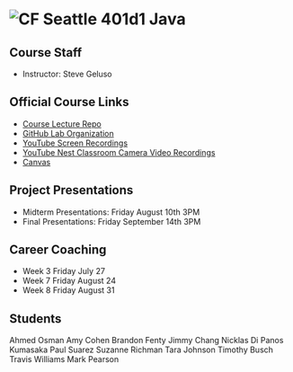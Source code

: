 # ![CF](http://i.imgur.com/7v5ASc8.png) Seattle 401d1 Java

## Course Staff
* Instructor: Steve Geluso

## Official Course Links
* [Course Lecture Repo](https://github.com/codefellows/seattle-java-401d1)
* [GitHub Lab Organization](https://github.com/codefellows-seattle-java-401d1)
* [YouTube Screen Recordings](https://www.youtube.com/playlist?list=PLVngfM2hsbi8WE0FRYt2Ffzje0JE_g3C_)
* [YouTube Nest Classroom Camera Video Recordings](https://www.youtube.com/playlist?list=PLVngfM2hsbi9_tCWBX2YiN5YEt2Zwtupz)
* [Canvas](https://canvas.instructure.com/courses/1275855?invitation=2r8oiMQxWUciByi06iHqPZ3sm4R8D0McaTbPwl6f)

## Project Presentations
* Midterm Presentations: Friday August 10th 3PM
* Final Presentations: Friday September 14th 3PM

## Career Coaching
* Week 3 Friday July 27
* Week 7 Friday August 24
* Week 8 Friday August 31

## Students
Ahmed Osman
Amy Cohen
Brandon Fenty
Jimmy Chang
Nicklas Di
Panos Kumasaka
Paul Suarez 
Suzanne Richman
Tara Johnson
Timothy Busch
Travis Williams 
Mark Pearson

